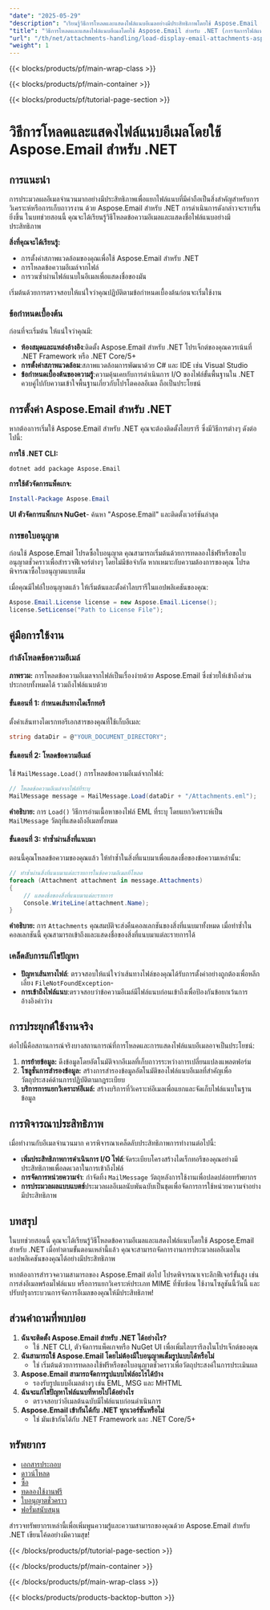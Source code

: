 ```yaml
---
"date": "2025-05-29"
"description": "เรียนรู้วิธีการโหลดและแสดงไฟล์แนบอีเมลอย่างมีประสิทธิภาพโดยใช้ Aspose.Email สำหรับ .NET คู่มือนี้ครอบคลุมถึงการตั้งค่า การโหลดอีเมล และการจัดการไฟล์แนบพร้อมตัวอย่างการใช้งานจริง"
"title": "วิธีการโหลดและแสดงไฟล์แนบอีเมลโดยใช้ Aspose.Email สำหรับ .NET (การจัดการไฟล์แนบ)"
"url": "/th/net/attachments-handling/load-display-email-attachments-aspose-dotnet/"
"weight": 1
---
```


{{< blocks/products/pf/main-wrap-class >}}

{{< blocks/products/pf/main-container >}}

{{< blocks/products/pf/tutorial-page-section >}}
# วิธีการโหลดและแสดงไฟล์แนบอีเมลโดยใช้ Aspose.Email สำหรับ .NET

## การแนะนำ

การประมวลผลอีเมลจำนวนมากอย่างมีประสิทธิภาพเพื่อแยกไฟล์แนบที่มีค่าถือเป็นสิ่งสำคัญสำหรับการวิเคราะห์หรือการเก็บถาวรงาน ด้วย Aspose.Email สำหรับ .NET การดำเนินการดังกล่าวจะราบรื่นยิ่งขึ้น ในบทช่วยสอนนี้ คุณจะได้เรียนรู้วิธีโหลดข้อความอีเมลและแสดงชื่อไฟล์แนบอย่างมีประสิทธิภาพ

**สิ่งที่คุณจะได้เรียนรู้:**
- การตั้งค่าสภาพแวดล้อมของคุณเพื่อใช้ Aspose.Email สำหรับ .NET
- การโหลดข้อความอีเมล์จากไฟล์
- การวนซ้ำผ่านไฟล์แนบในอีเมลเพื่อแสดงชื่อของมัน

เริ่มต้นด้วยการตรวจสอบให้แน่ใจว่าคุณปฏิบัติตามข้อกำหนดเบื้องต้นก่อนจะเริ่มใช้งาน

### ข้อกำหนดเบื้องต้น

ก่อนที่จะเริ่มต้น ให้แน่ใจว่าคุณมี:
- **ห้องสมุดและแหล่งอ้างอิง**:ติดตั้ง Aspose.Email สำหรับ .NET โปรเจ็กต์ของคุณควรเน้นที่ .NET Framework หรือ .NET Core/5+
- **การตั้งค่าสภาพแวดล้อม**:สภาพแวดล้อมการพัฒนาด้วย C# และ IDE เช่น Visual Studio
- **ข้อกำหนดเบื้องต้นของความรู้**:ความคุ้นเคยกับการดำเนินการ I/O ของไฟล์ขั้นพื้นฐานใน .NET ควบคู่ไปกับความเข้าใจพื้นฐานเกี่ยวกับโปรโตคอลอีเมล ถือเป็นประโยชน์

## การตั้งค่า Aspose.Email สำหรับ .NET

หากต้องการเริ่มใช้ Aspose.Email สำหรับ .NET คุณจะต้องติดตั้งไลบรารี ซึ่งมีวิธีการต่างๆ ดังต่อไปนี้:

**การใช้ .NET CLI:**
```shell
dotnet add package Aspose.Email
```

**การใช้ตัวจัดการแพ็คเกจ:**
```powershell
Install-Package Aspose.Email
```

**UI ตัวจัดการแพ็กเกจ NuGet**- 
ค้นหา "Aspose.Email" และติดตั้งเวอร์ชันล่าสุด

### การขอใบอนุญาต

ก่อนใช้ Aspose.Email โปรดซื้อใบอนุญาต คุณสามารถเริ่มต้นด้วยการทดลองใช้ฟรีหรือขอใบอนุญาตชั่วคราวเพื่อสำรวจฟีเจอร์ต่างๆ โดยไม่มีข้อจำกัด หากเหมาะกับความต้องการของคุณ โปรดพิจารณาซื้อใบอนุญาตแบบเต็ม

เมื่อคุณมีไฟล์ใบอนุญาตแล้ว ให้เริ่มต้นและตั้งค่าไลบรารีในแอปพลิเคชันของคุณ:
```csharp
Aspose.Email.License license = new Aspose.Email.License();
license.SetLicense("Path to License File");
```

## คู่มือการใช้งาน

### กำลังโหลดข้อความอีเมล์

**ภาพรวม:**
การโหลดข้อความอีเมลจากไฟล์เป็นเรื่องง่ายด้วย Aspose.Email ซึ่งช่วยให้เข้าถึงส่วนประกอบทั้งหมดได้ รวมถึงไฟล์แนบด้วย

#### ขั้นตอนที่ 1: กำหนดเส้นทางไดเร็กทอรี
ตั้งค่าเส้นทางไดเรกทอรีเอกสารของคุณที่ใช้เก็บอีเมล:
```csharp
string dataDir = @"YOUR_DOCUMENT_DIRECTORY";
```

#### ขั้นตอนที่ 2: โหลดข้อความอีเมล์
ใช้ `MailMessage.Load()` การโหลดข้อความอีเมล์จากไฟล์:
```csharp
// โหลดข้อความอีเมล์จากไฟล์ที่ระบุ
MailMessage message = MailMessage.Load(dataDir + "/Attachments.eml");
```
**คำอธิบาย:**
การ `Load()` วิธีการอ่านเนื้อหาของไฟล์ EML ที่ระบุ โดยแยกวิเคราะห์เป็น `MailMessage` วัตถุที่แสดงถึงอีเมลทั้งหมด

#### ขั้นตอนที่ 3: ทำซ้ำผ่านสิ่งที่แนบมา
ตอนนี้คุณโหลดข้อความของคุณแล้ว ให้ทำซ้ำในสิ่งที่แนบมาเพื่อแสดงชื่อของข้อความเหล่านั้น:
```csharp
// ทำซ้ำผ่านสิ่งที่แนบมาแต่ละรายการในข้อความอีเมลที่โหลด
foreach (Attachment attachment in message.Attachments)
{
    // แสดงชื่อของสิ่งที่แนบมาแต่ละรายการ
    Console.WriteLine(attachment.Name);
}
```
**คำอธิบาย:**
การ `Attachments` คุณสมบัติจะส่งคืนคอลเลกชันของสิ่งที่แนบมาทั้งหมด เมื่อทำซ้ำในคอลเลกชันนี้ คุณสามารถเข้าถึงและแสดงชื่อของสิ่งที่แนบมาแต่ละรายการได้

### เคล็ดลับการแก้ไขปัญหา
- **ปัญหาเส้นทางไฟล์**: ตรวจสอบให้แน่ใจว่าเส้นทางไฟล์ของคุณได้รับการตั้งค่าอย่างถูกต้องเพื่อหลีกเลี่ยง `FileNotFoundException`-
- **การเข้าถึงไฟล์แนบ**:ตรวจสอบว่าข้อความอีเมล์มีไฟล์แนบก่อนเข้าถึงเพื่อป้องกันข้อยกเว้นการอ้างอิงค่าว่าง

## การประยุกต์ใช้งานจริง

ต่อไปนี้คือสถานการณ์จริงบางสถานการณ์ที่การโหลดและการแสดงไฟล์แนบอีเมลอาจเป็นประโยชน์:
1. **การย้ายข้อมูล:** ดึงข้อมูลโดยอัตโนมัติจากอีเมลที่เก็บถาวรระหว่างการเปลี่ยนแปลงแพลตฟอร์ม
2. **โซลูชั่นการสำรองข้อมูล:** สร้างการสำรองข้อมูลอัตโนมัติของไฟล์แนบอีเมลที่สำคัญเพื่อวัตถุประสงค์ด้านการปฏิบัติตามกฎระเบียบ
3. **บริการการแยกวิเคราะห์อีเมล์:** สร้างบริการที่วิเคราะห์อีเมลเพื่อแยกและจัดเก็บไฟล์แนบในฐานข้อมูล

## การพิจารณาประสิทธิภาพ
เมื่อทำงานกับอีเมลจำนวนมาก ควรพิจารณาเคล็ดลับประสิทธิภาพการทำงานต่อไปนี้:
- **เพิ่มประสิทธิภาพการดำเนินการ I/O ไฟล์**:จัดระเบียบโครงสร้างไดเร็กทอรีของคุณอย่างมีประสิทธิภาพเพื่อลดเวลาในการเข้าถึงไฟล์
- **การจัดการหน่วยความจำ**: กำจัดทิ้ง `MailMessage` วัตถุหลังการใช้งานเพื่อปลดปล่อยทรัพยากร
- **การประมวลผลแบบแบตช์**ประมวลผลอีเมลนับพันฉบับเป็นชุดเพื่อจัดการการใช้หน่วยความจำอย่างมีประสิทธิภาพ

## บทสรุป
ในบทช่วยสอนนี้ คุณจะได้เรียนรู้วิธีโหลดข้อความอีเมลและแสดงไฟล์แนบโดยใช้ Aspose.Email สำหรับ .NET เมื่อทำตามขั้นตอนเหล่านี้แล้ว คุณจะสามารถจัดการงานการประมวลผลอีเมลในแอปพลิเคชันของคุณได้อย่างมีประสิทธิภาพ

หากต้องการสำรวจความสามารถของ Aspose.Email ต่อไป โปรดพิจารณาเจาะลึกฟีเจอร์ขั้นสูง เช่น การส่งอีเมลพร้อมไฟล์แนบ หรือการแยกวิเคราะห์ประเภท MIME ที่ซับซ้อน ใช้งานโซลูชันนี้วันนี้ และปรับปรุงกระบวนการจัดการอีเมลของคุณให้มีประสิทธิภาพ!

## ส่วนคำถามที่พบบ่อย
1. **ฉันจะติดตั้ง Aspose.Email สำหรับ .NET ได้อย่างไร?**
   - ใช้ .NET CLI, ตัวจัดการแพ็คเกจหรือ NuGet UI เพื่อเพิ่มไลบรารีลงในโปรเจ็กต์ของคุณ
2. **ฉันสามารถใช้ Aspose.Email โดยไม่ต้องมีใบอนุญาตเต็มรูปแบบได้หรือไม่**
   - ใช่ เริ่มต้นด้วยการทดลองใช้ฟรีหรือขอใบอนุญาตชั่วคราวเพื่อวัตถุประสงค์ในการประเมินผล
3. **Aspose.Email สามารถจัดการรูปแบบไฟล์อะไรได้บ้าง**
   - รองรับรูปแบบอีเมลต่างๆ เช่น EML, MSG และ MHTML
4. **ฉันจะแก้ไขปัญหาไฟล์แนบที่หายไปได้อย่างไร**
   - ตรวจสอบว่าอีเมลต้นฉบับมีไฟล์แนบก่อนดำเนินการ
5. **Aspose.Email เข้ากันได้กับ .NET ทุกเวอร์ชันหรือไม่**
   - ใช่ มันเข้ากันได้กับ .NET Framework และ .NET Core/5+

## ทรัพยากร
- [เอกสารประกอบ](https://reference.aspose.com/email/net/)
- [ดาวน์โหลด](https://releases.aspose.com/email/net/)
- [ซื้อ](https://purchase.aspose.com/buy)
- [ทดลองใช้งานฟรี](https://releases.aspose.com/email/net/)
- [ใบอนุญาตชั่วคราว](https://purchase.aspose.com/temporary-license/)
- [ฟอรั่มสนับสนุน](https://forum.aspose.com/c/email/10)

สำรวจทรัพยากรเหล่านี้เพื่อเพิ่มพูนความรู้และความสามารถของคุณด้วย Aspose.Email สำหรับ .NET เขียนโค้ดอย่างมีความสุข!

{{< /blocks/products/pf/tutorial-page-section >}}

{{< /blocks/products/pf/main-container >}}

{{< /blocks/products/pf/main-wrap-class >}}

{{< blocks/products/products-backtop-button >}}